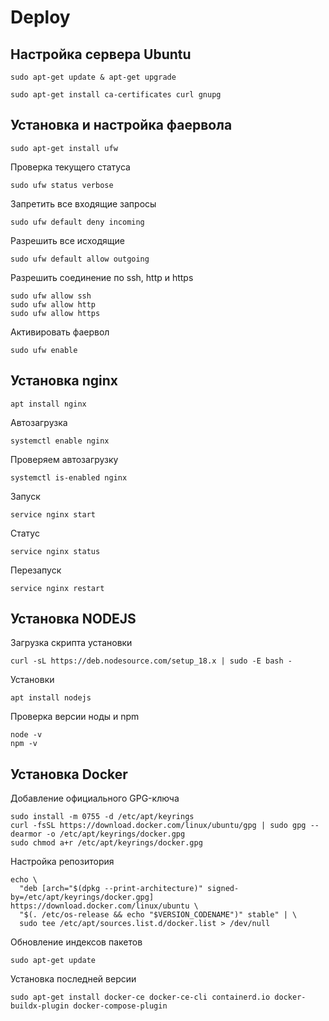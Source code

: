 # Deploy

## Настройка сервера Ubuntu

```
sudo apt-get update & apt-get upgrade
```
```
sudo apt-get install ca-certificates curl gnupg
```

## Установка и настройка фаервола

```
sudo apt-get install ufw
```
Проверка текущего статуса
```
sudo ufw status verbose
```
Запретить все входящие запросы
```
sudo ufw default deny incoming
```
Разрешить все исходящие
```
sudo ufw default allow outgoing
```
Разрешить соединение по ssh, http и https
```
sudo ufw allow ssh
sudo ufw allow http
sudo ufw allow https
```
Активировать фаервол
```
sudo ufw enable
```

## Установка nginx

```
apt install nginx
```
Автозагрузка
```
systemctl enable nginx
```
Проверяем автозагрузку
```
systemctl is-enabled nginx
```
Запуск
```
service nginx start
```
Статус
```
service nginx status
```
Перезапуск
```
service nginx restart
```

## Установка NODEJS

Загрузка скрипта установки
```
curl -sL https://deb.nodesource.com/setup_18.x | sudo -E bash -
```
Установки
```
apt install nodejs
```
Проверка версии ноды и npm
```
node -v
npm -v
```

## Установка Docker

Добавление официального GPG-ключа
```
sudo install -m 0755 -d /etc/apt/keyrings
curl -fsSL https://download.docker.com/linux/ubuntu/gpg | sudo gpg --dearmor -o /etc/apt/keyrings/docker.gpg
sudo chmod a+r /etc/apt/keyrings/docker.gpg
```
Настройка репозитория
```
echo \
  "deb [arch="$(dpkg --print-architecture)" signed-by=/etc/apt/keyrings/docker.gpg] https://download.docker.com/linux/ubuntu \
  "$(. /etc/os-release && echo "$VERSION_CODENAME")" stable" | \
  sudo tee /etc/apt/sources.list.d/docker.list > /dev/null
```
Обновление индексов пакетов
```
sudo apt-get update
```
Установка последней версии
```
sudo apt-get install docker-ce docker-ce-cli containerd.io docker-buildx-plugin docker-compose-plugin
```
